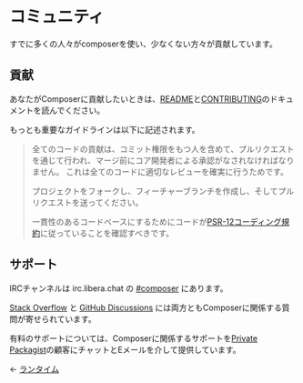 # コミュニティ

すでに多くの人々がcomposerを使い、少なくない方々が貢献しています。

## 貢献

あなたがComposerに貢献したいときは、[README](https://github.com/composer/composer)と[CONTRIBUTING](https://github.com/composer/composer/blob/main/.github/CONTRIBUTING.md)のドキュメントを読んでください。

もっとも重要なガイドラインは以下に記述されます。

> 全てのコードの貢献は、コミット権限をもつ人を含めて、プルリクエストを通じて行われ、マージ前にコア開発者による承認がなされなければなりません。
> これは全てのコードに適切なレビューを確実に行うためです。
>
> プロジェクトをフォークし、フィーチャーブランチを作成し、そしてプルリクエストを送ってください。
>
> 一貫性のあるコードベースにするためにコードが[PSR-12コーディング規約](https://www.php-fig.org/psr/psr-12/)に従っていることを確認すべきです。

## サポート

IRCチャンネルは irc.libera.chat の
[#composer](ircs://irc.libera.chat:6697/composer) にあります。

[Stack Overflow](https://stackoverflow.com/questions/tagged/composer-php) と
[GitHub Discussions](https://github.com/composer/composer/discussions)
には両方ともComposerに関係する質問が寄せられています。

有料のサポートについては、Composerに関係するサポートを[Private
Packagist](https://packagist.com)の顧客にチャットとEメールを介して提供しています。


&larr; [ランタイム](07-runtime.md)
